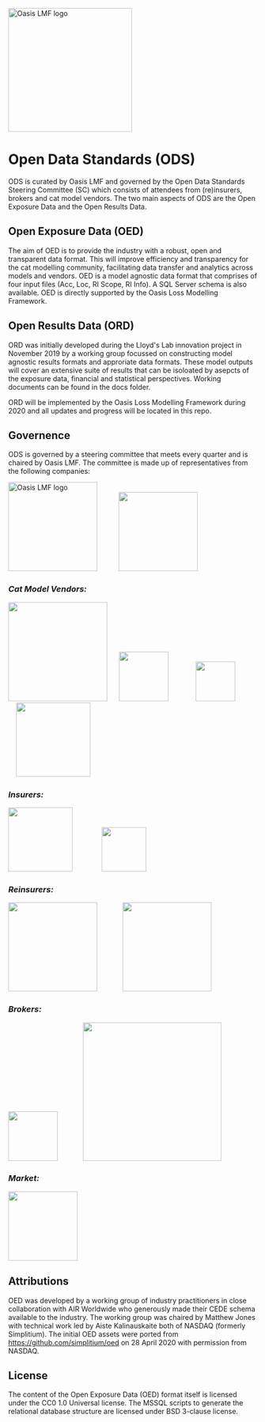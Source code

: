 <img src="https://oasislmf.org/packages/oasis_theme_package/themes/oasis_theme/assets/src/oasis-lmf-colour.png" alt="Oasis LMF logo" width="250"/>

# Open Data Standards (ODS)
ODS is curated by Oasis LMF and governed by the Open Data Standards Steering Committee (SC) which consists of attendees from (re)insurers, brokers and cat model vendors. 
The two main aspects of ODS are the Open Exposure Data and the Open Results Data. 

## Open Exposure Data (OED)
    
The aim of OED is to provide the industry with a robust, open and transparent data format. 
This will improve efficiency and transparency for the cat modelling community, facilitating data transfer and analytics across models and vendors.
OED is a model agnostic data format that comprises of four input files (Acc, Loc, RI Scope, RI Info).
A SQL Server schema is also available.
OED is directly supported by the Oasis Loss Modelling Framework.

## Open Results Data (ORD)

ORD was initially developed during the Lloyd's Lab innovation project in November 2019 by a working group focussed on constructing model agnostic results formats and approriate data formats. 
These model outputs will cover an extensive suite of results that can be isoloated by asepcts of the exposure data, financial and statistical perspectives. Working documents can be found in the docs folder.

ORD will be implemented by the Oasis Loss Modelling Framework during 2020 and all updates and progress will be located in this repo. 

## Governence

ODS is governed by a steering committee that meets every quarter and is chaired by Oasis LMF. The committee is made up of representatives from the following companies:

<img src="https://oasislmf.org/packages/oasis_theme_package/themes/oasis_theme/assets/src/oasis-lmf-colour.png" alt="Oasis LMF logo" width="180"/> &nbsp; &nbsp; &nbsp; &nbsp; &nbsp; <img src="https://github.com/MattDonovan82/OpenDataStandards/blob/feature/doc_upgrade/images/NASDAQ_logo.png" width ="160" />


### *Cat Model Vendors:*

<img src="https://github.com/MattDonovan82/OpenDataStandards/blob/feature/doc_upgrade/images/corelogic_logo.png" width ="200"/>&nbsp; &nbsp; &nbsp; <img src="https://github.com/MattDonovan82/OpenDataStandards/blob/feature/doc_upgrade/images/AIR_Worldwide's_logo.jpeg" width ="100"/>&nbsp; &nbsp; &nbsp; &nbsp; &nbsp; &nbsp; &nbsp; <img src="https://github.com/MattDonovan82/OpenDataStandards/blob/feature/doc_upgrade/images/JBA_logo.jpeg" width ="80"/> &nbsp; &nbsp; &nbsp; &nbsp; &nbsp; &nbsp; &nbsp; <img src="https://github.com/MattDonovan82/OpenDataStandards/blob/feature/doc_upgrade/images/IF_Logo.png" width ="150"/>


### *Insurers:*

<img src="https://github.com/MattDonovan82/OpenDataStandards/blob/feature/doc_upgrade/images/zurich_logo.png" width ="130"/>    &nbsp; &nbsp; &nbsp; &nbsp; &nbsp; &nbsp; &nbsp; <img src="https://github.com/MattDonovan82/OpenDataStandards/blob/feature/doc_upgrade/images/ascot_logo.png" width ="90"/>


### *Reinsurers:*

<img src="https://github.com/MattDonovan82/OpenDataStandards/blob/feature/doc_upgrade/images/renre_logo.png" width ="180"/> &nbsp; &nbsp; &nbsp; &nbsp; &nbsp; &nbsp; <img src="https://github.com/MattDonovan82/OpenDataStandards/blob/feature/doc_upgrade/images/SwissRe_logo.jpg" width ="180"/>

### *Brokers:*

<img src="https://github.com/MattDonovan82/OpenDataStandards/blob/feature/doc_upgrade/images/bms_logo.jpeg" width ="100"/> &nbsp; &nbsp; &nbsp; &nbsp; &nbsp; &nbsp; <img src="https://github.com/MattDonovan82/OpenDataStandards/blob/feature/doc_upgrade/images/GuyCarp_logo.png" width ="280"/>


### *Market:*
 
<img src="https://github.com/MattDonovan82/OpenDataStandards/blob/feature/doc_upgrade/images/Lloyds_logo.png" width ="140"/>


## Attributions
OED was developed by a working group of industry practitioners in close collaboration with AIR Worldwide who generously made their CEDE schema available to the industry. 
The working group was chaired by Matthew Jones with technical work led by Aiste Kalinauskaite both of NASDAQ (formerly Simplitium). 
The initial OED assets were ported from https://github.com/simplitium/oed on 28 April 2020 with permission from NASDAQ.

## License
The content of the Open Exposure Data (OED) format itself is licensed under the CC0 1.0 Universal license.
The MSSQL scripts to generate the relational database structure are licensed under BSD 3-clause license.
